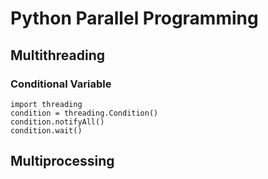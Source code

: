 # Python Parallel Programming

## Multithreading

### Conditional Variable

```
import threading
condition = threading.Condition()
condition.notifyAll()
condition.wait()
```

## Multiprocessing

